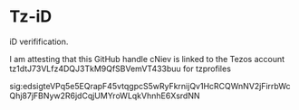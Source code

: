 # Tz-iD
iD verifification.


I am attesting that this GitHub handle cNiev is linked to the Tezos account tz1dtJ73VLfz4DQJ3TkM9QfSBVemVT433buu for tzprofiles

sig:edsigteVPq5e5EQrapF45vtqgpcS5wRyFkrnijQv1HcRCQWnNV2jFirrbWcQhj87jFBNyw2R6jdCqjUMYroWLqkVhnhE6XsrdNN
